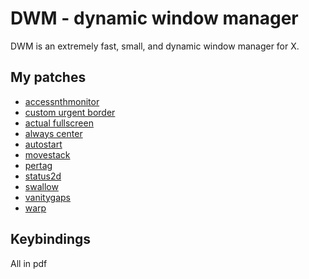 # DWM - dynamic window manager

DWM is an extremely fast, small, and dynamic window manager for X.


## My patches
- [accessnthmonitor](https://dwm.suckless.org/patches/accessnthmonitor/)
- [custom urgent border](https://dwm.suckless.org/patches/urgentborder/)
- [actual fullscreen](https://dwm.suckless.org/patches/actualfullscreen/)
- [always center](https://dwm.suckless.org/patches/alwayscenter/)
- [autostart](https://dwm.suckless.org/patches/autostart/)
- [movestack](https://dwm.suckless.org/patches/movestack/)
- [pertag](https://dwm.suckless.org/patches/pertag/)
- [status2d](https://dwm.suckless.org/patches/status2d/)
- [swallow](https://dwm.suckless.org/patches/swallow/)
- [vanitygaps](https://dwm.suckless.org/patches/vanitygaps/)
- [warp](https://dwm.suckless.org/patches/warp/)
## Keybindings 
All in pdf 
